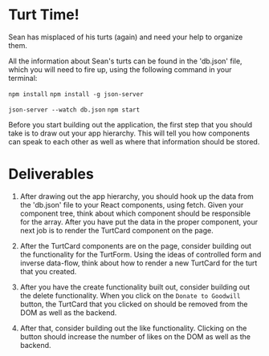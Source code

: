 # Turt Time!

Sean has misplaced of his turts (again) and need your help to organize them.

All the information about Sean's turts can be found in the 'db.json' file, which you will need to fire up, using the following command in your terminal:

`npm install`
`npm install -g json-server`

`json-server --watch db.json`
`npm start`

Before you start building out the application, the first step that you should take is to draw out your app hierarchy. This will tell you how components can speak to each other as well as where that information should be stored.

# Deliverables

1. After drawing out the app hierarchy, you should hook up the data from the 'db.json' file to your React components, using fetch. Given your component tree, think about which component should be responsible for the array. After you have put the data in the proper component, your next job is to render the TurtCard component on the page.

2. After the TurtCard components are on the page, consider building out the functionality for the TurtForm. Using the ideas of controlled form and inverse data-flow, think about how to render a new TurtCard for the turt that you created.

3. After you have the create functionality built out, consider building out the delete functionality. When you click on the `Donate to Goodwill` button, the TurtCard that you clicked on should be removed from the DOM as well as the backend.

4. After that, consider building out the like functionality. Clicking on the button should increase the number of likes on the DOM as well as the backend.
